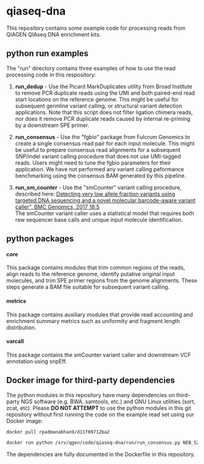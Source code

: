 # qiaseq-dna
This repository contains some example code for processing reads from QIAGEN QIAseq DNA enrichment kits.

python run examples
-------------------
The "run" directory contains three examples of how to use the read processing code in this respository:

1. **run_dedup** - Use the Picard MarkDuplicates utility from Broad Institute to remove PCR duplicate reads using the UMI and both paired-end read start locations on the reference genome.  This might be useful for subsequent germline variant calling, or structural variant detection applications.  Note that this script does not filter ligation chimera reads, nor does it remove PCR duplicate reads caused by internal re-priming by a downstream SPE primer. 

2. **run_consensus** - Use the "fgbio" package from Fulcrum Genomics to create a single consensus read pair for each input molecule.  This might be useful to prepare consensus read alignments for a subsequent SNP/indel variant calling procedure that does not use UMI-tagged reads.  Users might need to tune the fgbio parameters for their application.  We have not performed any variant calling peformance benchmarking using the consensus BAM generated by this pipeline.

3. **run_sm_counter** - Use the "smCounter" variant calling procedure, described here:
[Detecting very low allele fraction variants using targeted DNA sequencing and a novel molecular barcode-aware variant caller", BMC Genomics, 2017 18:5](https://bmcgenomics.biomedcentral.com/articles/10.1186/s12864-016-3425-4)   
The smCounter variant caller uses a statistical model that requires both raw sequencer base calls and unique input molecule identification.

python packages
---------------------
#### core  
This package contains modules that trim common regions of the reads, align reads to the reference genome, identify putative original input molecules, and trim SPE primer regions from the genome alignments.  These steps generate a BAM file suitable for subsequent variant calling.

#### metrics
This package contains auxiliary modules that provide read accounting and enrichment summary metrics such as uniformity and fragment length distribution.

#### varcall
This package contains the smCounter variant caller and downstream VCF annotation using snpEff.

Docker image for third-party dependencies
-----------------------------------------
The python modules in this repository have many dependencies on third-party NGS software (e.g. BWA, samtools, etc.) and GNU Linux utilities (sort, zcat, etc).  Please **DO NOT ATTEMPT** to use the python modules in this git repository without first running the code on the example read set using our Docker image:

```bash
docker pull rpadmanabhan9/d11f09712ba2 

docker run python /srv/qgen/code/qiaseq-dna/run/run_consensus.py NEB_S2 > run.log 2>&1
```
The dependencies are fully documented in the Dockerfile in this repository.


